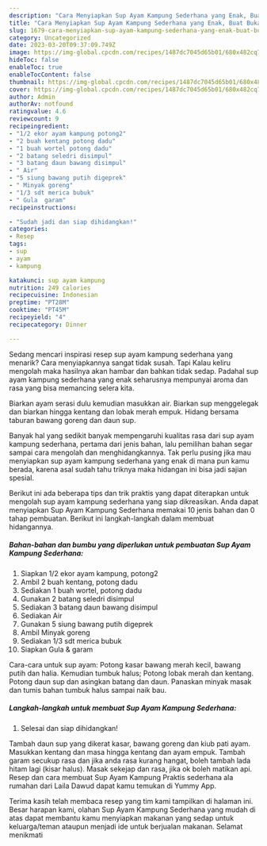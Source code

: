 ```yaml
---
description: "Cara Menyiapkan Sup Ayam Kampung Sederhana yang Enak, Buat Buka Puasa Sempurna"
title: "Cara Menyiapkan Sup Ayam Kampung Sederhana yang Enak, Buat Buka Puasa Sempurna"
slug: 1679-cara-menyiapkan-sup-ayam-kampung-sederhana-yang-enak-buat-buka-puasa-sempurna
category: Uncategorized
date: 2023-03-20T09:37:09.749Z
image: https://img-global.cpcdn.com/recipes/1487dc7045d65b01/680x482cq70/sup-ayam-kampung-sederhana-foto-resep-utama.jpg
hideToc: false
enableToc: true
enableTocContent: false
thumbnail: https://img-global.cpcdn.com/recipes/1487dc7045d65b01/680x482cq70/sup-ayam-kampung-sederhana-foto-resep-utama.jpg
cover: https://img-global.cpcdn.com/recipes/1487dc7045d65b01/680x482cq70/sup-ayam-kampung-sederhana-foto-resep-utama.jpg
author: Admin
authorAv: notfound
ratingvalue: 4.6
reviewcount: 9
recipeingredient:
- "1/2 ekor ayam kampung potong2"
- "2 buah kentang potong dadu"
- "1 buah wortel potong dadu"
- "2 batang seledri disimpul"
- "3 batang daun bawang disimpul"
- " Air"
- "5 siung bawang putih digeprek"
- " Minyak goreng"
- "1/3 sdt merica bubuk"
- " Gula  garam"
recipeinstructions:

- "Sudah jadi dan siap dihidangkan!"
categories:
- Resep
tags:
- sup
- ayam
- kampung

katakunci: sup ayam kampung 
nutrition: 249 calories
recipecuisine: Indonesian
preptime: "PT28M"
cooktime: "PT45M"
recipeyield: "4"
recipecategory: Dinner

---
```



Sedang mencari inspirasi resep sup ayam kampung sederhana yang menarik? Cara menyiapkannya sangat tidak susah. Tapi Kalau keliru mengolah maka hasilnya akan hambar dan bahkan tidak sedap. Padahal sup ayam kampung sederhana yang enak seharusnya mempunyai aroma dan rasa yang bisa memancing selera kita.


Biarkan ayam serasi dulu kemudian masukkan air. Biarkan sup menggelegak dan biarkan hingga kentang dan lobak merah empuk. Hidang bersama taburan bawang goreng dan daun sup.

Banyak hal yang sedikit banyak mempengaruhi kualitas rasa dari sup ayam kampung sederhana, pertama dari jenis bahan, lalu pemilihan bahan segar sampai cara mengolah dan menghidangkannya. Tak perlu pusing jika mau menyiapkan sup ayam kampung sederhana yang enak di mana pun kamu berada, karena asal sudah tahu triknya maka hidangan ini bisa jadi sajian spesial.


Berikut ini ada beberapa tips dan trik praktis yang dapat diterapkan untuk mengolah sup ayam kampung sederhana yang siap dikreasikan. Anda dapat menyiapkan Sup Ayam Kampung Sederhana memakai 10 jenis bahan dan 0 tahap pembuatan. Berikut ini langkah-langkah dalam membuat hidangannya.

<!--inarticleads1-->

##### Bahan-bahan dan bumbu yang diperlukan untuk pembuatan Sup Ayam Kampung Sederhana:

1. Siapkan 1/2 ekor ayam kampung, potong2
1. Ambil 2 buah kentang, potong dadu
1. Sediakan 1 buah wortel, potong dadu
1. Gunakan 2 batang seledri disimpul
1. Sediakan 3 batang daun bawang disimpul
1. Sediakan  Air
1. Gunakan 5 siung bawang putih digeprek
1. Ambil  Minyak goreng
1. Sediakan 1/3 sdt merica bubuk
1. Siapkan  Gula &amp; garam


Cara-cara untuk sup ayam: Potong kasar bawang merah kecil, bawang putih dan halia. Kemudian tumbuk halus; Potong lobak merah dan kentang. Potong daun sup dan asingkan batang dan daun. Panaskan minyak masak dan tumis bahan tumbuk halus sampai naik bau. 

<!--inarticleads2-->

##### Langkah-langkah untuk membuat Sup Ayam Kampung Sederhana:


1. Selesai dan siap dihidangkan!

Tambah daun sup yang dikerat kasar, bawang goreng dan kiub pati ayam. Masukkan kentang dan masa hingga kentang dan ayam empuk. Tambah garam secukup rasa dan jika anda rasa kurang hangat, boleh tambah lada hitam lagi (kisar halus). Masak sekejap dan rasa, jika ok boleh matikan api. Resep dan cara membuat Sup Ayam Kampung Praktis sederhana ala rumahan dari Laila Dawud dapat kamu temukan di Yummy App. 

Terima kasih telah membaca resep yang tim kami tampilkan di halaman ini. Besar harapan kami, olahan Sup Ayam Kampung Sederhana yang mudah di atas dapat membantu kamu menyiapkan makanan yang sedap untuk keluarga/teman ataupun menjadi ide untuk berjualan makanan. Selamat menikmati
